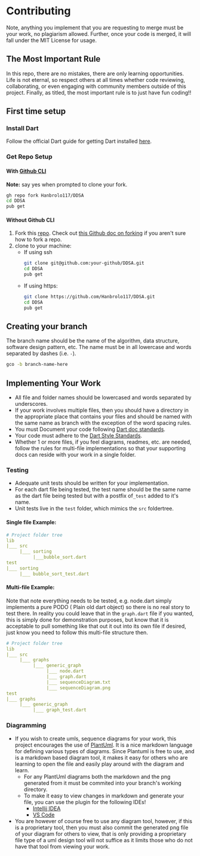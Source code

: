 # Contributing
Note, anything you implement that you are requesting to merge must be your work, no plagiarism allowed.
Further, once your code is merged, it will fall under the MIT License for usage.

## The Most Important Rule
In this repo, there are no mistakes, there are only learning opportunities. Life is not eternal,
so respect others at all times whether code reviewing, collaborating, or even engaging with community members
outside of this project. Finally, as titled, the most important rule is to just have fun coding!!   

## First time setup

### Install Dart
Follow the official Dart guide for getting Dart installed [here](https://dart.dev/get-dart).
 
### Get Repo Setup

#### With [Github CLI](https://cli.github.com/)
**Note:** say yes when prompted to clone your fork.
```bash
gh repo fork Hanbrolo117/DDSA
cd DDSA
pub get
```

#### Without Github CLI
1. Fork this [repo](https://github.com/Hanbrolo117/DDSA). 
Check out [this Github doc on forking](https://docs.github.com/en/free-pro-team@latest/github/getting-started-with-github/fork-a-repo)
 if you aren't sure how to fork a repo. 
2. clone to your machine:
    - If using ssh
       ```bash
      git clone git@github.com:your-github/DDSA.git
      cd DDSA
      pub get
       ```
   - If using https:
       ```bash
      git clone https://github.com/Hanbrolo117/DDSA.git
     cd DDSA
     pub get
       ``` 



## Creating your branch
The branch name should be the name of the algorithm, data structure, software design pattern, etc.
The name must be in all lowercase and words separated by dashes (i.e. `-`).
```bash
gco -b branch-name-here
```

## Implementing Your Work
- All file and folder names should be lowercased and words separated by underscores.
- If your work involves multiple files, then you should have a directory in the appropriate place that contains your files and
should be named with the same name as branch with the exception of the word spacing rules.
- You must Document your code following [Dart doc standards](https://dart.dev/guides/language/effective-dart/documentation).
- Your code must adhere to the [Dart Style Standards](https://dart.dev/guides/language/effective-dart/style).
- Whether 1 or more files, if you feel diagrams, readmes, etc. are needed, follow the rules for multi-file implementations
so that your supporting docs can reside with your work in a single folder.
### Testing
- Adequate unit tests should be written for your implementation.
- For each dart file being tested, the test name should be the same name as the dart file being tested
but with a postfix of`_test` added to it's name.   
- Unit tests live in the `test` folder,
which mimics the `src` foldertree.

#### Single file Example:
```yaml
# Project folder tree
lib
|___ src
     |___ sorting
          |___bubble_sort.dart
test
|___ sorting
     |___ bubble_sort_test.dart
```

#### Multi-file Example:
Note that note everything needs to be tested, e.g. node.dart
simply implements a pure PODO ( Plain old dart object) so there is no real story to test there.
In reality you could leave that in the `graph.dart` file if
you wanted, this is simply done for demonstration purposes, but know
that it is acceptable to pull something like that out it out into its own file if
desired, just know you need to follow this multi-file structure then.
```yaml
# Project folder tree
lib
|___ src
     |___ graphs
          |___ generic_graph
               |___ node.dart
               |___ graph.dart
               |___ sequenceDiagram.txt
               |___ sequenceDiagram.png
test
|___ graphs
     |___ generic_graph
          |___ graph_test.dart
```

### Diagramming
- If you wish to create umls, sequence diagrams for your work, this project encourages the use
of [PlantUml](https://plantuml.com/). It is a nice markdown language for defining various types of diagrams. Since Plantuml
is free to use, and is a markdown based diagram tool, it makes it easy for others who are learning to
open the file and easily play around with the diagram and learn. 
  - For any PlantUml diagrams both the markdown and the png generated from it must be commited into your
  branch's working directory.
  - To make it easy to view changes in markdown and generate your file, you can use the plugin for the following
  IDEs!
    - [Intellij IDEA](https://plugins.jetbrains.com/plugin/7017-plantuml-integration)
    - [VS Code](https://marketplace.visualstudio.com/items?itemName=jebbs.plantuml)
- You are however of course free to use any diagram tool, however, if this is a proprietary tool, then
you must also commit the generated png file of your diagram for others to view, that is only providing a
proprietary file type of a uml design tool will not suffice as it limits those who do not have that tool
from viewing your work. 